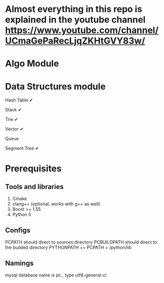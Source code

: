 # Almost everything in this repo is explained in the youtube channel  https://www.youtube.com/channel/UCmaGePaRecLjqZKHtGVY83w/

# Algo Module
 
 ## 

# Data Structures module

  Hash Table &#10004; 
  
  Stack &#10004; 
  
  Trie &#10004; 
  
  Vector &#10004; 
  
  Queue 

  Segment Tree &#10004; 

  
# Prerequisites

## Tools and libraries

1. Cmake 
2. clang++ (optional, works with g++ as well)
3. Boost >= 1.55
4. Python 3

## Configs

PCPATH should direct to sources directory
PCBUILDPATH should direct to the builded directory
PYTHONPATH += PCPATH + /python/lib

## Namings
  mysql database name is pc , type utf8-general-ci
